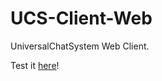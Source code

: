 # UCS-Client-Web
UniversalChatSystem Web Client.

Test it [here](https://universalchatsystem.github.io/UCS-Client-Web/)!
